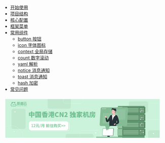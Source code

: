 * [开始使用](start/)
* [项目结构](file/)
* [核心配置](config/)
* [框架菜单](menu/)
* [常用组件](javascript:;)
    - [button 按钮](component/button)
	- [icon 字体图标](component/icon)
    - [context 全局存储](component/context)
	- [count 数字滚动](component/count)
    - [yaml 解析](component/yaml)
	- [notice 消息通知](component/notice)
	- [toast 消息通知](component/toast)
	- [hash 加密](component/hash)
* [常见问题](question/)

<div class="ew-doc-adv-list" style="padding-top:8px;padding-left:8px;padding-right:8px;">
    <a class="ew-doc-adv-item" href="https://mf.chamaoyun.com/cart" target="_blank">
        <img src="image/茶猫云.jpg"/>
    </a>
</div>